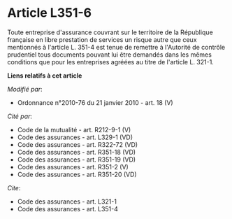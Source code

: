 # Article L351-6

Toute entreprise d'assurance couvrant sur le territoire de la République française en libre prestation de services un risque
autre que ceux mentionnés à l'article L. 351-4 est tenue de remettre à l'Autorité de contrôle prudentiel tous documents
pouvant lui être demandés dans les mêmes conditions que pour les entreprises agréées au titre de l'article L. 321-1.

**Liens relatifs à cet article**

_Modifié par_:

  - Ordonnance n°2010-76 du 21 janvier 2010 - art. 18 (V)

_Cité par_:

  - Code de la mutualité - art. R212-9-1 (V)
  - Code des assurances - art. L329-1 (VD)
  - Code des assurances - art. R322-72 (VD)
  - Code des assurances - art. R351-18 (VD)
  - Code des assurances - art. R351-19 (VD)
  - Code des assurances - art. R351-2 (V)
  - Code des assurances - art. R351-20 (VD)

_Cite_:

  - Code des assurances - art. L321-1
  - Code des assurances - art. L351-4
